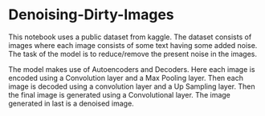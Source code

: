# Denoising-Dirty-Images
This notebook uses a public dataset from kaggle.
The dataset consists of images where each image consists of some text having some added noise.
The task of the model is to reduce/remove the present noise in the images.

The model makes use of Autoencoders and Decoders.
Here each image is encoded using a Convolution layer and a Max Pooling layer.
Then each image is decoded using a convolution layer and a Up Sampling layer.
Then the final image is generated using a Convolutional layer.
The image generated in last is a denoised image.
